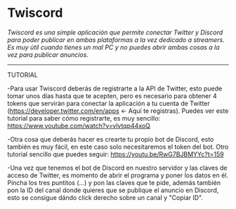 # Twiscord
*Twiscord es una simple aplicación que permite conectar Twitter y Discord para poder publicar en ambas plataformas a la vez dedicado a streamers. Es muy útil cuando tienes un mal PC y no puedes abrir ambas cosas a la vez para publicar anuncios.*

------------------------------------------------------------------------------------------

TUTORIAL

-Para usar Twiscord deberás de registrarte a la API de Twitter, esto puede tomar unos días hasta que te acepten, pero es necesario para obtener 4 tokens que servirán para conectar la aplicación a tu cuenta de Twitter (https://developer.twitter.com/en/apps <- Aquí te registras). Puedes ver este tutorial para saber cómo registrarte, es muy sencillo: https://www.youtube.com/watch?v=vlvtqp44xoQ

-Otra cosa que deberás hacer es crearte tu propio bot de Discord, esto también es muy fácil, en este caso solo necesitaremos el token del bot. Otro tutorial sencillo que puedes seguir: https://youtu.be/RwG7BJBMYYc?t=159

-Una vez que tenemos el bot de Discord en nuestro servidor y las claves de acceso de Twitter, es momento de abrir el programa y poner los datos en él. Pincha los tres puntitos (...) y pon las claves que te pide, además también pon la ID del canal donde quieres que se publique el anuncio en Discord, esto se consigue dándo click derecho sobre un canal y "Copiar ID".


 
